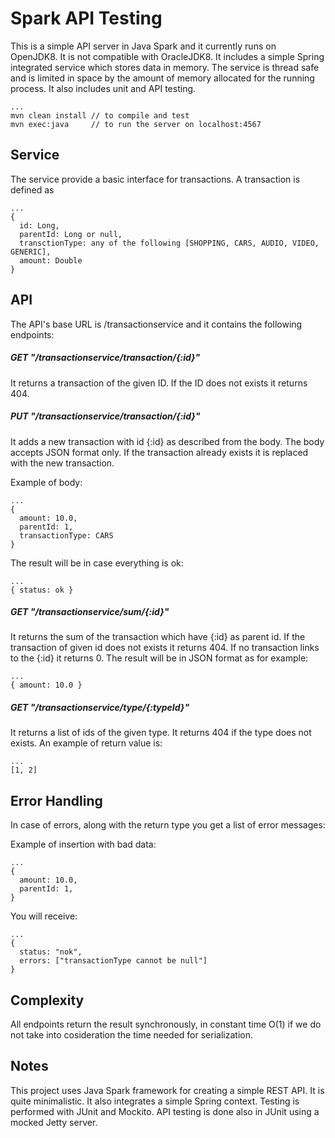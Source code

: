 Spark API Testing
===========

This is a simple API server in Java Spark and it currently runs
on OpenJDK8. It is not compatible with OracleJDK8. It includes a simple Spring integrated service which stores
data in memory. The service is thread safe and is limited in space by the amount of memory allocated for 
the running process. It also includes unit and API testing.

    ...
    mvn clean install // to compile and test
    mvn exec:java     // to run the server on localhost:4567

Service
-------

The service provide a basic interface for transactions. A transaction is defined as

    ...
    {
      id: Long,
      parentId: Long or null,
      transctionType: any of the following [SHOPPING, CARS, AUDIO, VIDEO, GENERIC],
      amount: Double
    }

API
-------

The API's base URL is /transactionservice and it contains the following endpoints:

##### GET "/transactionservice/transaction/{:id}"

It returns a transaction of the given ID.
If the ID does not exists it returns 404.

##### PUT "/transactionservice/transaction/{:id}"
It adds a new transaction with id {:id} as described from the body. 
The body accepts JSON format only. If the transaction already exists it is replaced with the new transaction.

Example of body:

    ...
    {
      amount: 10.0, 
      parentId: 1,
      transactionType: CARS
    }

The result will be in case everything is ok:

    ...
    { status: ok }

##### GET "/transactionservice/sum/{:id}"
It returns the sum of the transaction which have {:id} as parent id.
If the transaction of given id does not exists it returns 404.
If no transaction links to the {:id} it returns 0.
The result will be in JSON format as for example:

    ...
    { amount: 10.0 }

##### GET "/transactionservice/type/{:typeId}"
It returns a list of ids of the given type. It returns 404 if the type 
does not exists. An example of return value is:

    ...
    [1, 2]

Error Handling
-------

In case of errors, along with the return type you get a list of error messages:

Example of insertion with bad data:

    ...
    {
      amount: 10.0, 
      parentId: 1,
    }

You will receive:

    ...
    {
      status: "nok", 
      errors: ["transactionType cannot be null"]
    }

Complexity
-------

All endpoints return the result synchronously, in constant time O(1) if we do not take into cosideration the time needed for serialization.

Notes
-------
This project uses Java Spark framework for creating a simple REST API. It is quite minimalistic. It also integrates a simple Spring context. Testing is performed with JUnit and Mockito. API testing is done also in JUnit using a mocked Jetty server. 
